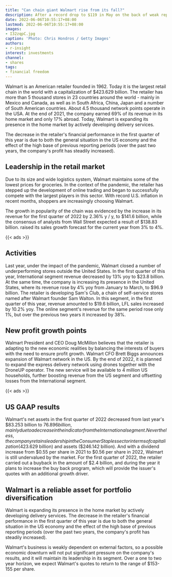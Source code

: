 ```yaml
---
title: "Can chain giant Walmart rise from its fall?"
description: After a record drop to $119 in May on the back of weak reporting from US retailer Walmart, the company's shares are starting to gradually recover. What is happening with the retail giant and what investors can expect in the near future.
date: 2022-06-06T10:55:17+08:00
lastmod: 2022-06-06T10:55:17+08:00
images:
- I32zqpC.jpg
caption: 'Photo: Chris Hondros / Getty Images'
authors:
- r-insight
interest: investments
channel: 
- shares
tags: 
- financial freedom
---
```


Walmart is an American retailer founded in 1962. Today it is the largest retail chain in the world with a capitalization of $423.629 billion. The retailer has more than 5 thousand stores in 23 countries around the world - mainly in Mexico and Canada, as well as in South Africa, China, Japan and a number of South American countries. About 4.5 thousand network points operate in the USA. At the end of 2021, the company earned 69% of its revenue in its home market and only 17% abroad. Today, Walmart is expanding its presence in the home market by actively developing delivery services.

The decrease in the retailer's financial performance in the first quarter of this year is due to both the general situation in the US economy and the effect of the high base of previous reporting periods (over the past two years, the company's profit has steadily increased).

Leadership in the retail market
-------------------------------

Due to its size and wide logistics system, Walmart maintains some of the lowest prices for groceries. In the context of the pandemic, the retailer has stepped up the development of online trading and began to successfully compete with the largest players in this sector. With record U.S. inflation in recent months, shoppers are increasingly choosing Walmart.

The growth in popularity of the chain was evidenced by the increase in its revenue for the first quarter of 2022 by 2.36% y / y, to $141.6 billion, while the consensus of analysts from Wall Street expected a result of $138.83 billion. raised its sales growth forecast for the current year from 3% to 4%.

{{< ads >}}

Activities
----------

Last year, under the impact of the pandemic, Walmart closed a number of underperforming stores outside the United States. In the first quarter of this year, International segment revenue decreased by 13% yoy to $23.8 billion. At the same time, the company is increasing its presence in the United States, where its revenue rose by 4% yoy from January to March, to $96.9 billion. The retailer is developing Sam's Club, a chain of self-service stores named after Walmart founder Sam Walton. In this segment, in the first quarter of this year, revenue amounted to $19.6 billion, LFL sales increased by 10.2% yoy. The online segment's revenue for the same period rose only 1%, but over the previous two years it increased by 38%.

New profit growth points
------------------------

Walmart President and CEO Doug McMillon believes that the retailer is adapting to the new economic realities by balancing the interests of buyers with the need to ensure profit growth. Walmart CFO Brett Biggs announces expansion of Walmart network in the US. By the end of 2022, it is planned to expand the express delivery network using drones together with the DroneUP operator. The new service will be available to 4 million US households, further boosting revenue from the US segment and offsetting losses from the International segment.

{{< ads >}}

US GAAP results
---------------

Walmart's net assets in the first quarter of 2022 decreased from last year's $83.253 billion to $76.896 billion, mainly due to a decrease in the indicator from the International segment. Nevertheless, the company retains leadership in the Consumer Staples sector in terms of capitalization ($423.629 billion) and assets ($246.142 billion). And with a dividend increase from $0.55 per share in 2021 to $0.56 per share in 2022, Walmart is still undervalued by the market. For the first quarter of 2022, the retailer carried out a buyback in the amount of $2.4 billion, and during the year it plans to increase the buy back program, which will provide the issuer's quotes with an additional growth driver.

Walmart is a reliable asset for portfolio diversification
---------------------------------------------------------

Walmart is expanding its presence in the home market by actively developing delivery services. The decrease in the retailer's financial performance in the first quarter of this year is due to both the general situation in the US economy and the effect of the high base of previous reporting periods (over the past two years, the company's profit has steadily increased).

Walmart's business is weakly dependent on external factors, so a possible economic downturn will not put significant pressure on the company's results, and it will maintain its leadership in its segment. Over a one to two year horizon, we expect Walmart's quotes to return to the range of $153-155 per share.